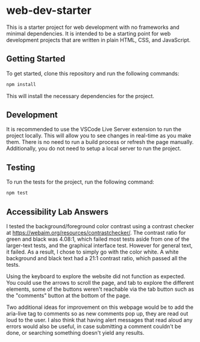 # web-dev-starter

This is a starter project for web development with no frameworks and minimal
dependencies. It is intended to be a starting point for web development projects
that are written in plain HTML, CSS, and JavaScript.

## Getting Started

To get started, clone this repository and run the following commands:

```bash
npm install
```
This will install the necessary dependencies for the project.

## Development

It is recommended to use the VSCode Live Server extension to run the project
locally. This will allow you to see changes in real-time as you make them. There
is no need to run a build process or refresh the page manually. Additionally,
you do not need to setup a local server to run the project.

## Testing

To run the tests for the project, run the following command:

```bash
npm test
```

## Accessibility Lab Answers
I tested the background/foreground color contrast using a contrast checker at https://webaim.org/resources/contrastchecker/. The contrast ratio for green and black was 4.08:1, which failed most tests aside from one of the larger-text tests, and the graphical interface test. However for general text, it failed. As a result, I chose to simply go with the color white.
A white background and black text had a 21:1 contrast ratio, which passed all the tests.

Using the keyboard to explore the website did not function as expected. You could use the arrows to scroll the page, and tab to explore the different elements, some of the buttons weren't reachable via the tab button such as the "comments" button at the bottom of the page. 

Two additional ideas for improvement on this webpage would be to add the aria-live tag to comments so as new comments pop up, they are read out loud to the user. I also think that having alert messages that read aloud any errors would also be useful, in case submitting a comment couldn't be done, or searching something doesn't yield any results.